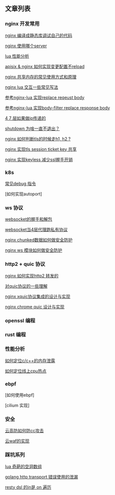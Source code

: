 ## 文章列表

### nginx 开发常用
[nginx 编译成静态库调试自己的代码](nginx/nginx_as_static.md)

[nginx 使用哪个server](nginx/find_virtual_server.md)

[lua 性能分析](nginx/lua_performance.md)

[apisix & nginx 如何实现变更配置不reload](nginx/dyups_dyserver.md)

[nginx 共享内存的常见使用方式和原理](nginx/shm_example.md)

[nginx lua 交互一些常见写法](nginx/lua_c.md)

[参考nginx-lua 实现replace reqeust body](nginx/repalce_request_body.md)

[参考nginx-lua 实现body-filter replace response body](replace_response_body.md)

[4 7 层如果做ip传递的](nginx/server_addr.md)

[shutdown 为啥一直不退出？](nginx/shutdown.md)

[nginx 如何判断tls的时候走h1, h2 ?](nginx/ssl_h2.md)

[nginx 实现tls session ticket key 共享](nginx/session_ticket.md)

[nginx 实现keyless 减少ssl握手开销](nginx/keyless.md)


### k8s
[常见debug 指令](k8s/debug.md)

[如何实现autoport]

### ws 协议
[websocket的握手和解包](websocket/websocket_frame.md)

[websocket当4层代理跑私有协议](websocket/websocket_proxy.md)

[nginx chunked数据如何做安全防护](nginx/chunked.md)

[nginx ws 模块如何做安全防护](nginx/ws_waf.md)

### http2 + quic 协议

[nginx 如何实现http2 转发的](nginx/http2.md)

[对quic协议的一些理解](nginx/quic.md)

[nginx xquic协议集成的设计与实现](nginx/xquic.md)

[nginx chrome quic 设计与实现](nginx/chrome_quic.md)

### openssl 编程

### rust 编程


### 性能分析

[如何定位c/c++的内存泄露](nginx/mem_leak.md)

[如何定位线上cpu热点](c/cpu_profile.md)

### ebpf
[如何使用ebpf]

[cilium 实现]

### 安全
[云高防如何防cc攻击](waf/cc.md)

[云waf的实现](waf/waf.md)

### 踩坑系列
[lua 奇葩的空洞数组](bug/lua_array.md)

[golang http transport 错误使用的泄漏](bug/golang_transport.md)

[resty dsl 的in是 on 遍历](bug/dsl.md)
